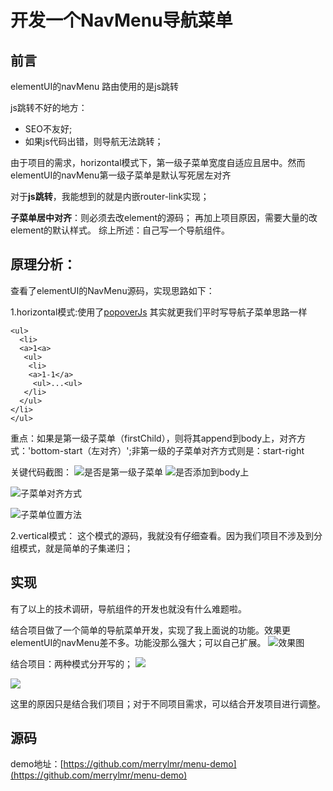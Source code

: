 # 开发一个NavMenu导航菜单
## 前言
elementUI的navMenu 路由使用的是js跳转

js跳转不好的地方：
* SEO不友好;
* 如果js代码出错，则导航无法跳转；

由于项目的需求，horizontal模式下，第一级子菜单宽度自适应且居中。然而elementUI的navMenu第一级子菜单是默认写死居左对齐

对于**js跳转**，我能想到的就是内嵌router-link实现；

**子菜单居中对齐**：则必须去改element的源码；
再加上项目原因，需要大量的改element的默认样式。
综上所述：自己写一个导航组件。

## 原理分析：
查看了elementUI的NavMenu源码，实现思路如下：

1.horizontal模式:使用了[popoverJs](https://popper.js.org/popper-documentation.html)
其实就更我们平时写导航子菜单思路一样
```
<ul>
  <li>
  <a>1<a>
   <ul>
    <li>
    <a>1-1</a>
     <ul>...<ul>
   </li>
  </ul>
</li>
</ul>
```
重点：如果是第一级子菜单（firstChild），则将其append到body上，对齐方式：'bottom-start（左对齐）';非第一级的子菜单对齐方式则是：start-right

关键代码截图：
![是否是第一级子菜单](https://upload-images.jianshu.io/upload_images/11899053-0d658cd3ccce9945.png?imageMogr2/auto-orient/strip%7CimageView2/2/w/1240)
![是否添加到body上](https://upload-images.jianshu.io/upload_images/11899053-9b9d7e8d71a02d88.png?imageMogr2/auto-orient/strip%7CimageView2/2/w/1240)

![子菜单对齐方式](https://upload-images.jianshu.io/upload_images/11899053-dda1b48b8e38e562.png?imageMogr2/auto-orient/strip%7CimageView2/2/w/1240)

![子菜单位置方法](https://upload-images.jianshu.io/upload_images/11899053-3413c225bfc0a3b1.png?imageMogr2/auto-orient/strip%7CimageView2/2/w/1240)


2.vertical模式：
这个模式的源码，我就没有仔细查看。因为我们项目不涉及到分组模式，就是简单的子集递归；


## 实现

有了以上的技术调研，导航组件的开发也就没有什么难题啦。

结合项目做了一个简单的导航菜单开发，实现了我上面说的功能。效果更elementUI的navMenu差不多。功能没那么强大；可以自己扩展。
![效果图](https://upload-images.jianshu.io/upload_images/11899053-eda448e752d4f8cc.gif?imageMogr2/auto-orient/strip)


结合项目：两种模式分开写的；
![](https://upload-images.jianshu.io/upload_images/11899053-3eb93dbc863e3677.png?imageMogr2/auto-orient/strip%7CimageView2/2/w/1240)


![](https://upload-images.jianshu.io/upload_images/11899053-e7dd6d692f9ec98c.png?imageMogr2/auto-orient/strip%7CimageView2/2/w/1240)

这里的原因只是结合我们项目；对于不同项目需求，可以结合开发项目进行调整。


## 源码
demo地址：[https://github.com/merrylmr/menu-demo](https://github.com/merrylmr/menu-demo)
